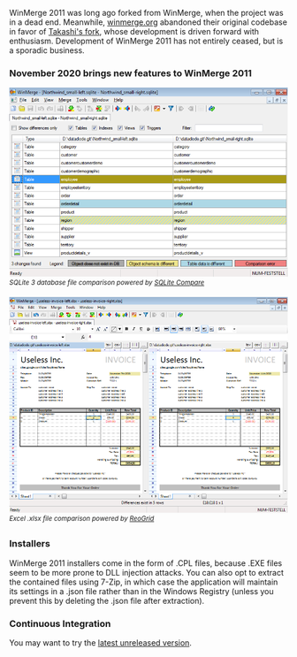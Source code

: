 WinMerge 2011 was long ago forked from WinMerge, when the project was in a dead end.
Meanwhile, [winmerge.org](https://winmerge.org/) abandoned their original codebase in favor of [Takashi's fork](https://github.com/WinMerge/winmerge),
whose development is driven forward with enthusiasm. Development of WinMerge 2011 has not entirely ceased, but is a sporadic business.

### November 2020 brings new features to WinMerge 2011

![SQLite Compare integrated into WinMerge GUI](Screenshots/SQLiteCompareHostedInWinMerge2011.png)  
<sup>*SQLite 3 database file comparison powered by [SQLite Compare](https://github.com/datadiode/SQLiteCompare)*</sup>

![ReoGrid Compare integrated into WinMerge GUI](Screenshots/ReoGridCompareHostedInWinMerge2011.png)  
<sup>*Excel .xlsx file comparison powered by [ReoGrid](https://github.com/datadiode/ReoGrid)*</sup>

### Installers
WinMerge 2011 installers come in the form of .CPL files, because .EXE files seem to be more prone to DLL injection attacks. You can also opt to extract the contained files using 7-Zip, in which case the application will maintain its settings in a .json file rather than in the Windows Registry (unless you prevent this by deleting the .json file after extraction).

### Continuous Integration
You may want to try the
[latest unreleased version](https://ci.appveyor.com/project/datadiode/winmerge2011/build/artifacts).
